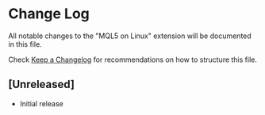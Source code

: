 # Change Log

All notable changes to the "MQL5 on Linux" extension will be documented in this file.

Check [Keep a Changelog](http://keepachangelog.com/) for recommendations on how to structure this file.

## [Unreleased]

- Initial release
